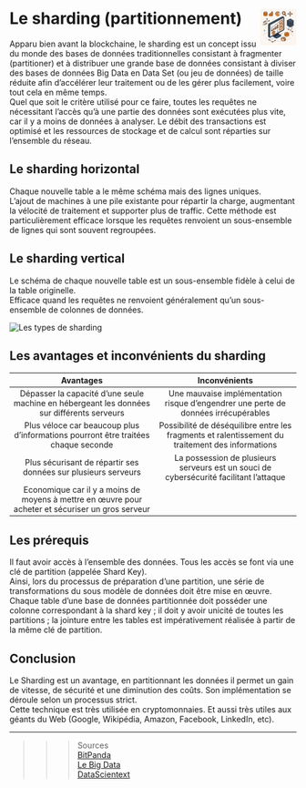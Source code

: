 # **Le sharding (partitionnement)** <a href="../"><img src="../../assets/atomicBi.png" alt="Business intelligence" align="right" height="64px"></a>
Apparu bien avant la blockchaine, le sharding est un concept issu du monde des bases de données traditionnelles consistant à fragmenter (partitioner) et à distribuer une grande base de données consistant à diviser des bases de données Big Data en Data Set (ou jeu de données) de taille réduite afin d’accélérer leur traitement ou de les gérer plus facilement, voire tout cela en même temps.  
Quel que soit le critère utilisé pour ce faire, toutes les requêtes ne nécessitant l’accès qu’à une partie des données sont exécutées plus vite, car il y a moins de données à analyser. Le débit des transactions est optimisé et les ressources de stockage et de calcul sont réparties sur l’ensemble du réseau.
## **Le sharding horizontal**
Chaque nouvelle table a le même schéma mais des lignes uniques.  
L’ajout de machines à une pile existante pour répartir la charge, augmentant la vélocité de traitement et supporter plus de traffic. Cette méthode est particulièrement efficace lorsque les requêtes renvoient un sous-ensemble de lignes qui sont souvent regroupées.
## **Le sharding vertical**
Le schéma de chaque nouvelle table est un sous-ensemble fidèle à celui de la table originelle.  
Efficace quand les requêtes ne renvoient généralement qu’un sous-ensemble de colonnes de données.  

![Les types de sharding](../../assets/sharding.jpg)
## **Les avantages et inconvénients du sharding**
Avantages | Inconvénients
:-:|:-:
Dépasser la capacité d’une seule machine en hébergeant les données sur différents serveurs | Une mauvaise implémentation risque d’engendrer une perte de données irrécupérables 
Plus véloce car beaucoup plus d’informations pourront être traitées chaque seconde | Possibilité de déséquilibre entre les fragments et ralentissement du traitement des informations
Plus sécurisant de répartir ses données sur plusieurs serveurs | La possession de plusieurs serveurs est un souci de cybersécurité facilitant l’attaque
Economique car il y a moins de moyens à mettre en œuvre pour acheter et sécuriser un gros serveur | 
## **Les prérequis**
Il faut avoir accès à l’ensemble des données. Tous les accès se font via une clé de partition (appelée Shard Key).   
Ainsi, lors du processus de préparation d’une partition, une série de transformations du sous modèle de données doit être mise en œuvre.  
Chaque table d’une base de données partitionnée doit posséder une colonne correspondant à la shard key ; il doit y avoir unicité de toutes les partitions ; la jointure entre les tables est impérativement réalisée à partir de la même clé de partition.
## Conclusion
Le Sharding est un avantage, en partitionnant les données il permet un gain de vitesse, de sécurité et une diminution des coûts. Son implémentation se déroule selon un processus strict.  
Cette technique est très utilisée en cryptomonnaies. Et aussi très utiles aux géants du Web (Google, Wikipédia, Amazon, Facebook, LinkedIn, etc).
___
>>>Sources  
[BitPanda](https://www.bitpanda.com/academy/fr/lecons/quest-ce-que-le-sharding/)  
[Le Big Data](https://www.lebigdata.fr/sharding-definition-avantage)  
[DataScientext](https://datascientest.com/sharding-definition)